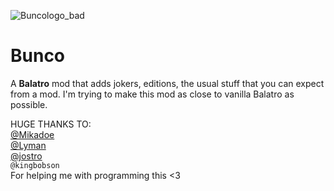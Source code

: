 ![Buncologo_bad](https://github.com/Firch/Bunco/assets/47253246/bc4983f7-41c9-4036-a1af-2333f4acadab)

# Bunco
A **Balatro** mod that adds jokers, editions, the usual stuff that you can expect from a mod. I'm trying to make this mod as close to vanilla Balatro as possible.

HUGE THANKS TO:\
[@Mikadoe](https://github.com/MikaSchoenmakers)\
[@Lyman](https://github.com/spikeof2010)\
[@jostro](https://github.com/JopStro)\
`@kingbobson`\
For helping me with programming this <3
